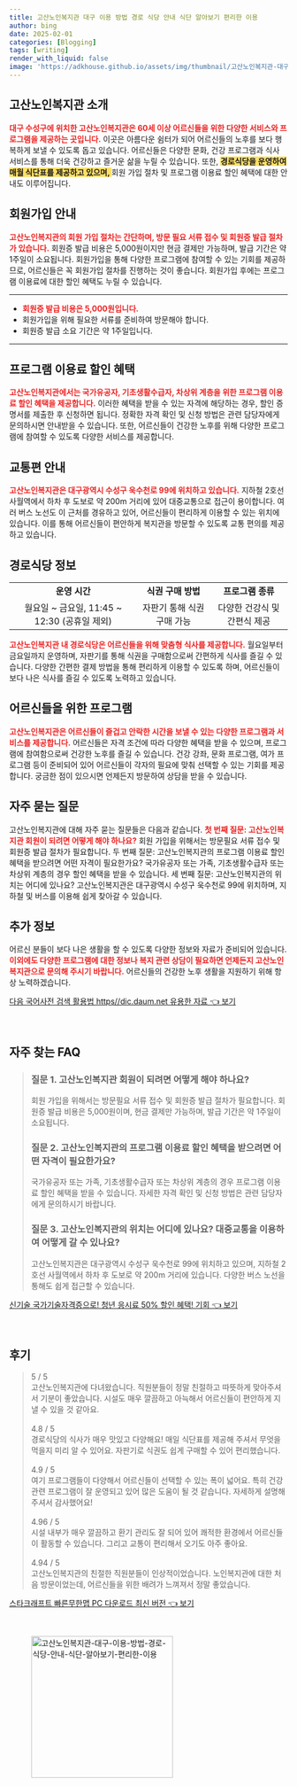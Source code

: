 ```yaml
---
title: 고산노인복지관 대구 이용 방법 경로 식당 안내 식단 알아보기 편리한 이용
author: bing
date: 2025-02-01
categories: [Blogging]
tags: [writing]
render_with_liquid: false
image: 'https://adkhouse.github.io/assets/img/thumbnail/고산노인복지관-대구-이용-방법-경로-식당-안내-식단-알아보기-편리한-이용.webp'
---
```



<h2 id='고산노인복지관 소개'>고산노인복지관 소개</h2>

<p><b><span style="color: #ee2323;">대구 수성구에 위치한 고산노인복지관은 60세 이상 어르신들을 위한 다양한 서비스와 프로그램을 제공하는 곳입니다.</span></b> 이곳은 아름다운 쉼터가 되어 어르신들의 노후를 보다 행복하게 보낼 수 있도록 돕고 있습니다. 어르신들은 다양한 문화, 건강 프로그램과 식사 서비스를 통해 더욱 건강하고 즐거운 삶을 누릴 수 있습니다. 또한, <b><span style="background-color: #ffe066;">경로식당을 운영하여 매월 식단표를 제공하고 있으며, </span></b>회원 가입 절차 및 프로그램 이용료 할인 혜택에 대한 안내도 이루어집니다.</p>

<h2 id='회원가입 안내'>회원가입 안내</h2>

<p><b><span style="color: #ee2323;">고산노인복지관의 회원 가입 절차는 간단하며, 방문 필요 서류 접수 및 회원증 발급 절차가 있습니다.</span></b> 회원증 발급 비용은 5,000원이지만 현금 결제만 가능하며, 발급 기간은 약 1주일이 소요됩니다. 회원가입을 통해 다양한 프로그램에 참여할 수 있는 기회를 제공하므로, 어르신들은 꼭 회원가입 절차를 진행하는 것이 좋습니다. 회원가입 후에는 프로그램 이용료에 대한 할인 혜택도 누릴 수 있습니다.</p>

<hr />

<ul>
    <li><b><span style="color: #ee2323;">회원증 발급 비용은 5,000원입니다.</span></b></li>
    <li>회원가입을 위해 필요한 서류를 준비하여 방문해야 합니다.</li>
    <li>회원증 발급 소요 기간은 약 1주일입니다.</li>
</ul>

<hr />

<h2 id='프로그램 이용료 할인 혜택'>프로그램 이용료 할인 혜택</h2>

<p><b><span style="color: #ee2323;">고산노인복지관에서는 국가유공자, 기초생활수급자, 차상위 계층을 위한 프로그램 이용료 할인 혜택을 제공합니다.</span></b> 이러한 혜택을 받을 수 있는 자격에 해당하는 경우, 할인 증명서를 제출한 후 신청하면 됩니다. 정확한 자격 확인 및 신청 방법은 관련 담당자에게 문의하시면 안내받을 수 있습니다. 또한, 어르신들이 건강한 노후를 위해 다양한 프로그램에 참여할 수 있도록 다양한 서비스를 제공합니다.</p>

<h2 id='교통편 안내'>교통편 안내</h2>

<p><b><span style="color: #ee2323;">고산노인복지관은 대구광역시 수성구 욱수천로 99에 위치하고 있습니다.</span></b> 지하철 2호선 사월역에서 하차 후 도보로 약 200m 거리에 있어 대중교통으로 접근이 용이합니다. 여러 버스 노선도 이 근처를 경유하고 있어, 어르신들이 편리하게 이용할 수 있는 위치에 있습니다. 이를 통해 어르신들이 편안하게 복지관을 방문할 수 있도록 교통 편의를 제공하고 있습니다.</p>

<h2 id='경로식당 정보'>경로식당 정보</h2>

<table>
    <tr>
        <td style="text-align: center; height: 17px;"><b>운영 시간</b></td>
        <td style="text-align: center; height: 17px;"><b>식권 구매 방법</b></td>
        <td style="text-align: center; height: 17px;"><b>프로그램 종류</b></td>
    </tr>
    <tr>
        <td style="text-align: center; height: 17px;">월요일 ~ 금요일, 11:45 ~ 12:30 (공휴일 제외)</td>
        <td style="text-align: center; height: 17px;">자판기 통해 식권 구매 가능</td>
        <td style="text-align: center; height: 17px;">다양한 건강식 및 간편식 제공</td>
    </tr>
</table>

<p><b><span style="color: #ee2323;">고산노인복지관 내 경로식당은 어르신들을 위해 맞춤형 식사를 제공합니다.</span></b> 월요일부터 금요일까지 운영하며, 자판기를 통해 식권을 구매함으로써 간편하게 식사를 즐길 수 있습니다. 다양한 간편한 결제 방법을 통해 편리하게 이용할 수 있도록 하며, 어르신들이 보다 나은 식사를 즐길 수 있도록 노력하고 있습니다.</p>

<h2 id='어르신들을 위한 프로그램'>어르신들을 위한 프로그램</h2>

<p><b><span style="color: #ee2323;">고산노인복지관은 어르신들이 즐겁고 안락한 시간을 보낼 수 있는 다양한 프로그램과 서비스를 제공합니다.</span></b> 어르신들은 자격 조건에 따라 다양한 혜택을 받을 수 있으며, 프로그램에 참여함으로써 건강한 노후를 즐길 수 있습니다. 건강 강좌, 문화 프로그램, 여가 프로그램 등이 준비되어 있어 어르신들이 각자의 필요에 맞춰 선택할 수 있는 기회를 제공합니다. 궁금한 점이 있으시면 언제든지 방문하여 상담을 받을 수 있습니다.</p>

<h2 id='자주 묻는 질문'>자주 묻는 질문</h2>

<p>고산노인복지관에 대해 자주 묻는 질문들은 다음과 같습니다. <b><span style="color: #ee2323;">첫 번째 질문: 고산노인복지관 회원이 되려면 어떻게 해야 하나요?</span></b> 회원 가입을 위해서는 방문필요 서류 접수 및 회원증 발급 절차가 필요합니다. 두 번째 질문: 고산노인복지관의 프로그램 이용료 할인 혜택을 받으려면 어떤 자격이 필요한가요? 국가유공자 또는 가족, 기초생활수급자 또는 차상위 계층의 경우 할인 혜택을 받을 수 있습니다. 세 번째 질문: 고산노인복지관의 위치는 어디에 있나요? 고산노인복지관은 대구광역시 수성구 욱수천로 99에 위치하며, 지하철 및 버스를 이용해 쉽게 찾아갈 수 있습니다.</p>

<h2 id='추가 정보'>추가 정보</h2>

<p>어르신 분들이 보다 나은 생활을 할 수 있도록 다양한 정보와 자료가 준비되어 있습니다. <b><span style="color: #ee2323;">이외에도 다양한 프로그램에 대한 정보나 복지 관련 상담이 필요하면 언제든지 고산노인복지관으로 문의해 주시기 바랍니다.</span></b> 어르신들의 건강한 노후 생활을 지원하기 위해 항상 노력하겠습니다.</p>


<p><a class="click-button" title="다음 국어사전 검색 활용법 https//dic.daum.net 유용한 자료" href="https://adkhouse.github.io/posts/%EB%8B%A4%EC%9D%8C-%EA%B5%AD%EC%96%B4%EC%82%AC%EC%A0%84-%EA%B2%80%EC%83%89-%ED%99%9C%EC%9A%A9%EB%B2%95-httpsdic.daum.net-%EC%9C%A0%EC%9A%A9%ED%95%9C-%EC%9E%90%EB%A3%8C/" rel="dofollow">다음 국어사전 검색 활용법 https//dic.daum.net 유용한 자료 👈 보기</a></p><br>
<h2 id='자주_찾는_FAQ'>자주 찾는 FAQ</h2>
<div itemscope="" itemtype="https://schema.org/FAQPage"> 
<blockquote> 
<div itemscope="" itemprop="mainEntity" itemtype="https://schema.org/Question"> 
<h3 itemprop="name">질문 1. 고산노인복지관 회원이 되려면 어떻게 해야 하나요?</h3> 
<div itemscope="" itemprop="acceptedAnswer" itemtype="https://schema.org/Answer"> 
<span itemprop="text"> 
<p>회원 가입을 위해서는 방문필요 서류 접수 및 회원증 발급 절차가 필요합니다. 회원증 발급 비용은 5,000원이며, 현금 결제만 가능하며, 발급 기간은 약 1주일이 소요됩니다.</p> 
</span> 
</div> 
</div> 

<div itemscope="" itemprop="mainEntity" itemtype="https://schema.org/Question"> 
<h3 itemprop="name">질문 2. 고산노인복지관의 프로그램 이용료 할인 혜택을 받으려면 어떤 자격이 필요한가요?</h3> 
<div itemscope="" itemprop="acceptedAnswer" itemtype="https://schema.org/Answer"> 
<span itemprop="text"> 
<p>국가유공자 또는 가족, 기초생활수급자 또는 차상위 계층의 경우 프로그램 이용료 할인 혜택을 받을 수 있습니다. 자세한 자격 확인 및 신청 방법은 관련 담당자에게 문의하시기 바랍니다.</p> 
</span> 
</div> 
</div> 

<div itemscope="" itemprop="mainEntity" itemtype="https://schema.org/Question"> 
<h3 itemprop="name">질문 3. 고산노인복지관의 위치는 어디에 있나요? 대중교통을 이용하여 어떻게 갈 수 있나요?</h3> 
<div itemscope="" itemprop="acceptedAnswer" itemtype="https://schema.org/Answer"> 
<span itemprop="text"> 
<p>고산노인복지관은 대구광역시 수성구 욱수천로 99에 위치하고 있으며, 지하철 2호선 사월역에서 하차 후 도보로 약 200m 거리에 있습니다. 다양한 버스 노선을 통해도 쉽게 접근할 수 있습니다.</p> 
</span> 
</div> 
</div> 
</blockquote> 
</div>
<p><a class="click-button" title="신기술 국가기술자격증으로! 청년 응시료 50% 할인 혜택! 기회" href="https://adkhouse.github.io/posts/%EC%8B%A0%EA%B8%B0%EC%88%A0-%EA%B5%AD%EA%B0%80%EA%B8%B0%EC%88%A0%EC%9E%90%EA%B2%A9%EC%A6%9D%EC%9C%BC%EB%A1%9C!-%EC%B2%AD%EB%85%84-%EC%9D%91%EC%8B%9C%EB%A3%8C-50-%ED%95%A0%EC%9D%B8-%ED%98%9C%ED%83%9D!-%EA%B8%B0%ED%9A%8C/" rel="dofollow">신기술 국가기술자격증으로! 청년 응시료 50% 할인 혜택! 기회 👈 보기</a></p><br>
<h2 id='후기'>후기</h2>
<div itemscope itemtype="https://schema.org/Product">
  <blockquote>
  <div itemprop="review" itemscope itemtype="https://schema.org/Review">
      <div itemprop="reviewRating" itemscope itemtype="https://schema.org/Rating"> <span itemprop="ratingValue">5</span> / <span itemprop="bestRating">5</span> </div>
      <span itemprop="reviewBody">고산노인복지관에 다녀왔습니다. 직원분들이 정말 친절하고 따뜻하게 맞아주셔서 기분이 좋았습니다. 시설도 매우 깔끔하고 아늑해서 어르신들이 편안하게 지낼 수 있을 것 같아요.</span>
  </div>
  <br>
  <div itemprop="review" itemscope itemtype="https://schema.org/Review">
      <div itemprop="reviewRating" itemscope itemtype="https://schema.org/Rating"> <span itemprop="ratingValue">4.8</span> / <span itemprop="bestRating">5</span> </div>
      <span itemprop="reviewBody">경로식당의 식사가 매우 맛있고 다양해요! 매일 식단표를 제공해 주셔서 무엇을 먹을지 미리 알 수 있어요. 자판기로 식권도 쉽게 구매할 수 있어 편리했습니다.</span>
  </div>
  <br>
  <div itemprop="review" itemscope itemtype="https://schema.org/Review">
      <div itemprop="reviewRating" itemscope itemtype="https://schema.org/Rating"> <span itemprop="ratingValue">4.9</span> / <span itemprop="bestRating">5</span> </div>
      <span itemprop="reviewBody">여기 프로그램들이 다양해서 어르신들이 선택할 수 있는 폭이 넓어요. 특히 건강 관련 프로그램이 잘 운영되고 있어 많은 도움이 될 것 같습니다. 자세하게 설명해 주셔서 감사했어요!</span>
  </div>
  <br>
  <div itemprop="review" itemscope itemtype="https://schema.org/Review">
      <div itemprop="reviewRating" itemscope itemtype="https://schema.org/Rating"> <span itemprop="ratingValue">4.96</span> / <span itemprop="bestRating">5</span> </div>
      <span itemprop="reviewBody">시설 내부가 매우 깔끔하고 환기 관리도 잘 되어 있어 쾌적한 환경에서 어르신들이 활동할 수 있습니다. 그리고 교통이 편리해서 오기도 아주 좋아요.</span>
  </div>
  <br>
  <div itemprop="review" itemscope itemtype="https://schema.org/Review">
      <div itemprop="reviewRating" itemscope itemtype="https://schema.org/Rating"> <span itemprop="ratingValue">4.94</span> / <span itemprop="bestRating">5</span> </div>
      <span itemprop="reviewBody">고산노인복지관의 친절한 직원분들이 인상적이었습니다. 노인복지관에 대한 처음 방문이었는데, 어르신들을 위한 배려가 느껴져서 정말 좋았습니다.</span>
  </div>
  </blockquote>
</div>
<p><a class="click-button" title="스타크래프트 빠른무한맵 PC 다운로드 최신 버전" href="https://adkhouse.github.io/posts/%EC%8A%A4%ED%83%80%ED%81%AC%EB%9E%98%ED%94%84%ED%8A%B8-%EB%B9%A0%EB%A5%B8%EB%AC%B4%ED%95%9C%EB%A7%B5-PC-%EB%8B%A4%EC%9A%B4%EB%A1%9C%EB%93%9C-%EC%B5%9C%EC%8B%A0-%EB%B2%84%EC%A0%84/" rel="dofollow">스타크래프트 빠른무한맵 PC 다운로드 최신 버전 👈 보기</a></p><br>
<figure class="image"><img src="https://adkhouse.github.io/assets/img/thumbnail/고산노인복지관-대구-이용-방법-경로-식당-안내-식단-알아보기-편리한-이용.webp" alt="고산노인복지관-대구-이용-방법-경로-식당-안내-식단-알아보기-편리한-이용" width="256" height="256"></figure>